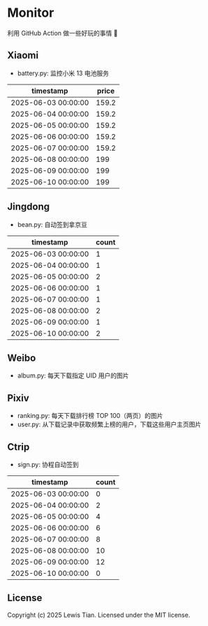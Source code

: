 # Monitor

利用 GitHub Action 做一些好玩的事情 🤣

## Xiaomi

- battery.py: 监控小米 13 电池服务

<!-- xiaomi13battery-start -->

| timestamp | price |
| --- | --- |
| 2025-06-03 00:00:00 | 159.2 |
| 2025-06-04 00:00:00 | 159.2 |
| 2025-06-05 00:00:00 | 159.2 |
| 2025-06-06 00:00:00 | 159.2 |
| 2025-06-07 00:00:00 | 159.2 |
| 2025-06-08 00:00:00 | 199 |
| 2025-06-09 00:00:00 | 199 |
| 2025-06-10 00:00:00 | 199 |

<!-- xiaomi13battery-end -->

## Jingdong

- bean.py: 自动签到拿京豆

<!-- jingdongbean-start -->

| timestamp | count |
| --- | --- |
| 2025-06-03 00:00:00 | 1 |
| 2025-06-04 00:00:00 | 1 |
| 2025-06-05 00:00:00 | 2 |
| 2025-06-06 00:00:00 | 1 |
| 2025-06-07 00:00:00 | 1 |
| 2025-06-08 00:00:00 | 2 |
| 2025-06-09 00:00:00 | 1 |
| 2025-06-10 00:00:00 | 2 |

<!-- jingdongbean-end -->

## Weibo

- album.py: 每天下载指定 UID 用户的图片

## Pixiv

- ranking.py: 每天下载排行榜 TOP 100（两页）的图片
- user.py: 从下载记录中获取频繁上榜的用户，下载这些用户主页图片

## Ctrip

- sign.py: 协程自动签到

<!-- ctrip_sign-start -->

| timestamp | count |
| --- | --- |
| 2025-06-03 00:00:00 | 0 |
| 2025-06-04 00:00:00 | 2 |
| 2025-06-05 00:00:00 | 4 |
| 2025-06-06 00:00:00 | 6 |
| 2025-06-07 00:00:00 | 8 |
| 2025-06-08 00:00:00 | 10 |
| 2025-06-09 00:00:00 | 12 |
| 2025-06-10 00:00:00 | 0 |

<!-- ctrip_sign-end -->

## License

Copyright (c) 2025 Lewis Tian. Licensed under the MIT license.
